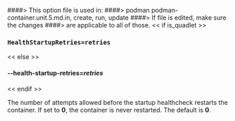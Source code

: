 ####> This option file is used in:
####>   podman podman-container.unit.5.md.in, create, run, update
####> If file is edited, make sure the changes
####> are applicable to all of those.
<< if is_quadlet >>
### `HealthStartupRetries=retries`
<< else >>
#### **--health-startup-retries**=*retries*
<< endif >>

The number of attempts allowed before the startup healthcheck restarts the container. If set to **0**, the container is never restarted. The default is **0**.
